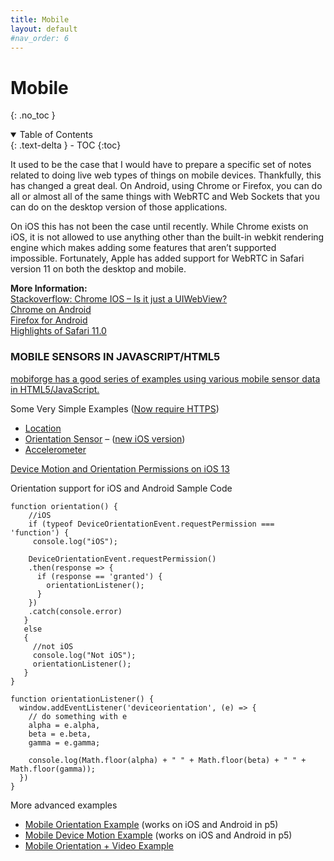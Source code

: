 ```yaml
---
title: Mobile
layout: default
#nav_order: 6
---
```


# Mobile
{: .no_toc }

<details open markdown="block">
  <summary>
    Table of Contents
  </summary>
  {: .text-delta }
- TOC
{:toc}
</details>

It used to be the case that I would have to prepare a specific set of notes related to doing live web types of things on mobile devices. Thankfully, this has changed a great deal. On Android, using Chrome or Firefox, you can do all or almost all of the same things with WebRTC and Web Sockets that you can do on the desktop version of those applications.

On iOS this has not been the case until recently. While Chrome exists on iOS, it is not allowed to use anything other than the built-in webkit rendering engine which makes adding some features that aren’t supported impossible. Fortunately, Apple has added support for WebRTC in Safari version 11 on both the desktop and mobile.

**More Information:**  
[Stackoverflow: Chrome IOS – Is it just a UIWebView?](http://stackoverflow.com/questions/11259152/chrome-ios-is-it-just-a-uiwebview)  
[Chrome on Android](http://techcrunch.com/2013/08/20/google-launches-chrome-29-with-improved-omnibox-suggestions-on-desktop-webrtc-on-android/)  
[Firefox for Android](https://blog.mozilla.org/blog/2013/09/17/webrtc-now-available-across-mobile-and-desktop-with-new-firefox-for-android-compatibility/)  
[Highlights of Safari 11.0](https://developer.apple.com/library/content/releasenotes/General/WhatsNewInSafari/Safari_11_0/Safari_11_0.html)

### MOBILE SENSORS IN JAVASCRIPT/HTML5

[mobiforge has a good series of examples using various mobile sensor data in HTML5/JavaScript.](http://mobiforge.com/developing/story/sense-and-sensor-bility-access-mobile-device-sensors-with-javascript)

Some Very Simple Examples ([Now require HTTPS](https://sites.google.com/a/chromium.org/dev/Home/chromium-security/deprecating-powerful-features-on-insecure-origins))

- [Location](https://itp.nyu.edu/~sve204/liveweb_spring2022/location.html)
- [Orientation Sensor](https://itp.nyu.edu/~sve204/liveweb_spring2022/direction.html) – ([new iOS version](https://itp.nyu.edu/~sve204/liveweb_spring2022/motion_ios.html))
- [Accelerometer](https://itp.nyu.edu/~sve204/liveweb_spring2022/accel.html)

[Device Motion and Orientation Permissions on iOS 13](https://medium.com/flawless-app-stories/how-to-request-device-motion-and-orientation-permission-in-ios-13-74fc9d6cd140)

Orientation support for iOS and Android Sample Code

    function orientation() {
        //iOS
        if (typeof DeviceOrientationEvent.requestPermission === 'function') {
         console.log("iOS");

        DeviceOrientationEvent.requestPermission()
        .then(response => {
          if (response == 'granted') {
            orientationListener();
          }
        })
        .catch(console.error)
       }
       else
       {
         //not iOS
         console.log("Not iOS");
         orientationListener();
       }
    }

    function orientationListener() {
      window.addEventListener('deviceorientation', (e) => {
        // do something with e
        alpha = e.alpha,
        beta = e.beta,
        gamma = e.gamma;

        console.log(Math.floor(alpha) + " " + Math.floor(beta) + " " + Math.floor(gamma));
      })
    }

More advanced examples

- [Mobile Orientation Example](https://editor.p5js.org/shawn/sketches/dqmXgrIfj) (works on iOS and Android in p5)
- [Mobile Device Motion Example](https://editor.p5js.org/shawn/sketches/kCGb4yHim) (works on iOS and Android in p5)
- [Mobile Orientation + Video Example](https://editor.p5js.org/shawn/sketches/NpqagmgyY)


